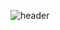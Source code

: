 ![header](https://capsule-render.vercel.app/api?type=venom&height=300&color=gradient&text=DICOMS%20Simplified&textBg=false&reversal=false&animation=twinkling)

